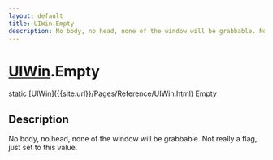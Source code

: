 ```yaml
---
layout: default
title: UIWin.Empty
description: No body, no head, none of the window will be grabbable. Not really a flag, just set to this value.
---
```

# [UIWin]({{site.url}}/Pages/Reference/UIWin.html).Empty

<div class='signature' markdown='1'>
static [UIWin]({{site.url}}/Pages/Reference/UIWin.html) Empty
</div>

## Description
No body, no head, none of the window will be grabbable.
Not really a flag, just set to this value.

